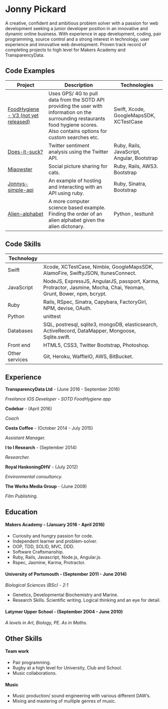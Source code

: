 # Jonny Pickard

A creative, confident and ambitious problem solver with a passion for web development seeking a junior developer position in an innovative and dynamic online business. With experience in app development, coding, pair programming, source control and a strong interest in technology, user experience and innovative web development. Proven track record of completing projects to high level for Makers Academy and TransparencyData.  

## Code Examples

| Project | Description | Technologies |
|---------|-------------|--------------|
|[FoodHygiene - V3 (not yet released)](https://itunes.apple.com/gb/app/food-hygiene/id378087298?mt=8)| Uses GPS/ 4G to pull data from the SOTD API providing the user with information on the surrounding restaurants food hygiene scores. Also contains options for custom searches etc. | Swift, Xcode, GoogleMapsSDK, XCTestCase |
|[Does-it-suck?](https://github.com/JonnyPickard/crowdsource-due-diligence) | Twitter sentiment analysis using the Twitter API. | Ruby, Rails, JavaScript, Angular, Bootstrap |
| [Miaowster](https://github.com/JonnyPickard/miaowster) | Social picture sharing for cats. | Ruby, Rails, AWS3. Bootstrap |
| [Jonnys-simple-api](https://github.com/JonnyPickard/simple-api) | An example of hosting and interacting with an API using ruby. | Ruby, Sinatra, Bootstrap |
| [Alien-alphabet](https://github.com/JonnyPickard/alien-alphabet) | A more computer science based example. Finding the order of an alien alphabet given the alien dictonary. | Python , testtunit |

## Code Skills

| Technology |  |
|------------|----------|
| Swift | Xcode, XCTestCase, Nimble, GoogleMapsSDK, AlamoFire, SwiftyJSON, ItunesConnect.|
| JavaScript | NodeJS, ExpressJS, AngularJS, passport, Karma, Protractor, Jasmine, Mocha, Chai, Yeoman, Grunt, Bower, npm, bcrypt. |
| Ruby | Rails, RSpec, Sinatra, Capybara, FactoryGirl, NPM, devise, OAuth. |
| Python | unittest |
| Databases | SQL, postresql, sqlite3, mongoDB, elasticsearch,  ActiveRecord, DataMapper, Mongoose, Sqlite.swift. |
| Front end | HTML5, CSS3, Twitter Bootstrap, Photoshop. |
| Other services | Git, Heroku, WaffleIO, AWS, BitBucket. |

## Experience

**TransparencyData Ltd** - (June 2016 - September 2016)

*Freelance IOS Developer - SOTD FoodHygiene app*

**Codebar** - (April 2016)

*Coach*

**Costa Coffee** - (October 2014 - July 2015)

*Assistant Manager.*

**I to I Research** - (September 2014)

*Researcher.*

**Royal HaskoningDHV** - (July 2012)

*Environmental consultancy.*

**The Works Media Group** - (June 2009)

*Film Publishing.*


## Education

#### Makers Academy -           (January 2016 - April 2016)

- Curiosity and hungry passion for code.
- Independent learner and problem-solver.
- OOP, TDD, SOLID, MVC, DDD.
- Software Craftsmanship.
- Ruby, Rails, Javascript, Node.js, Angular.js.
- Rspec, Jasmine, Karma, Protractor.

#### University of Portsmouth - (September 2011 - June 2014)

*Biological Sciences (BSc) - 2:1*
- Genetics, Developmental Biochemistry and Marine.
- Research Skills. Scientific writing. Logical thinking and an eye for detail.

#### Latymer Upper School -     (September 2004 - June 2010)

*A levels in Art, Biology, PE. As in Maths.*

## Other Skills

#### Team work

- Pair programming.
- Rugby at a high level for University, Club and School.
- Music collaborations.

#### Music

- Music production/ sound engineering with various different DAW’s.
- Mixing and mastering of multiple genres of music.
